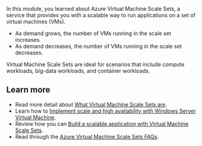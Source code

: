 In this module, you learned about Azure Virtual Machine Scale Sets, a service that provides you with a scalable way to run applications on a set of virtual machines (VMs).

- As demand grows, the number of VMs running in the scale set increases.
- As demand decreases, the number of VMs running in the scale set decreases. 

Virtual Machine Scale Sets are ideal for scenarios that include compute workloads, big-data workloads, and container workloads.

## Learn more

- Read more detail about [What Virtual Machine Scale Sets are](/azure/virtual-machine-scale-sets/overview).
- Learn how to [Implement scale and high availability with Windows Server Virtual Machine](/training/modules/implement-scale-high-availability-windows-server-virtual-machine).
- Review how you can [Build a scalable application with Virtual Machine Scale Sets](/training/modules/build-app-with-scale-sets).
- Read through the [Azure Virtual Machine Scale Sets FAQs](/azure/virtual-machine-scale-sets/virtual-machine-scale-sets-faq).
